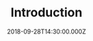 ---
title: "Introduction"
image: "https://firebasestorage.googleapis.com/v0/b/flatland-api.appspot.com/o/sermons%2FScreen%20Shot%202018-09-28%20at%209.05.01%20AM.png?alt=media&token=567a06a4-7cc1-4b64-a626-72813fc82c43"
date: "2018-09-28T14:30:00.000Z"
video:
  type: "vimeo"
  id: 292327510
speaker:
  name: "Bart Wilkins"
  permalink: "bart-wilkins"
series: "joshua"
---
